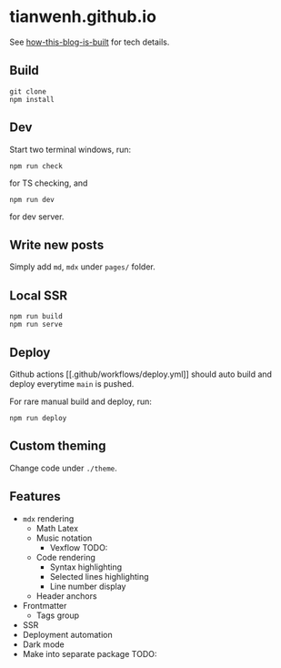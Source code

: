 # tianwenh.github.io

See [how-this-blog-is-built](https://tianwenh.github.io/how-this-blog-is-built) for tech details.

## Build

```
git clone
npm install
```

## Dev

Start two terminal windows, run:

```
npm run check
```

for TS checking,
and

```
npm run dev
```

for dev server.

## Write new posts

Simply add `md`, `mdx` under `pages/` folder.

## Local SSR

```
npm run build
npm run serve
```

## Deploy

Github actions [[.github/workflows/deploy.yml]] should auto build and deploy everytime `main` is pushed.

For rare manual build and deploy, run:

```
npm run deploy
```

## Custom theming

Change code under `./theme`.

## Features

- `mdx` rendering
  - Math Latex
  - Music notation
    - Vexflow TODO:
  - Code rendering
    - Syntax highlighting
    - Selected lines highlighting
    - Line number display
  - Header anchors
- Frontmatter
  - Tags group
- SSR
- Deployment automation
- Dark mode
- Make into separate package TODO:
